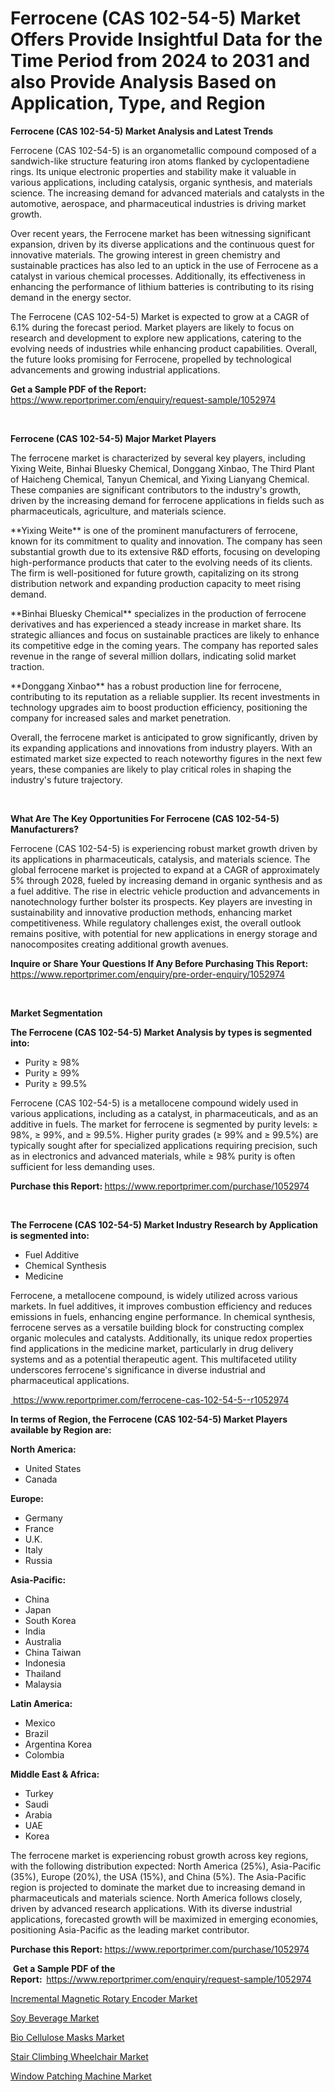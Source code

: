 <p><h1>Ferrocene (CAS 102-54-5) Market Offers Provide Insightful Data for the Time Period from 2024 to 2031 and also Provide Analysis Based on Application, Type, and Region</h1></p><p><strong>Ferrocene (CAS 102-54-5) Market Analysis and Latest Trends</strong></p>
<p><p>Ferrocene (CAS 102-54-5) is an organometallic compound composed of a sandwich-like structure featuring iron atoms flanked by cyclopentadiene rings. Its unique electronic properties and stability make it valuable in various applications, including catalysis, organic synthesis, and materials science. The increasing demand for advanced materials and catalysts in the automotive, aerospace, and pharmaceutical industries is driving market growth.</p><p>Over recent years, the Ferrocene market has been witnessing significant expansion, driven by its diverse applications and the continuous quest for innovative materials. The growing interest in green chemistry and sustainable practices has also led to an uptick in the use of Ferrocene as a catalyst in various chemical processes. Additionally, its effectiveness in enhancing the performance of lithium batteries is contributing to its rising demand in the energy sector.</p><p>The Ferrocene (CAS 102-54-5) Market is expected to grow at a CAGR of 6.1% during the forecast period. Market players are likely to focus on research and development to explore new applications, catering to the evolving needs of industries while enhancing product capabilities. Overall, the future looks promising for Ferrocene, propelled by technological advancements and growing industrial applications.</p></p>
<p><strong>Get a Sample PDF of the Report:&nbsp;</strong> <a href="https://www.reportprimer.com/enquiry/request-sample/1052974">https://www.reportprimer.com/enquiry/request-sample/1052974</a></p>
<p>&nbsp;</p>
<p><strong>Ferrocene (CAS 102-54-5) Major Market Players</strong></p>
<p><p>The ferrocene market is characterized by several key players, including Yixing Weite, Binhai Bluesky Chemical, Donggang Xinbao, The Third Plant of Haicheng Chemical, Tanyun Chemical, and Yixing Lianyang Chemical. These companies are significant contributors to the industry's growth, driven by the increasing demand for ferrocene applications in fields such as pharmaceuticals, agriculture, and materials science.</p><p>**Yixing Weite** is one of the prominent manufacturers of ferrocene, known for its commitment to quality and innovation. The company has seen substantial growth due to its extensive R&D efforts, focusing on developing high-performance products that cater to the evolving needs of its clients. The firm is well-positioned for future growth, capitalizing on its strong distribution network and expanding production capacity to meet rising demand.</p><p>**Binhai Bluesky Chemical** specializes in the production of ferrocene derivatives and has experienced a steady increase in market share. Its strategic alliances and focus on sustainable practices are likely to enhance its competitive edge in the coming years. The company has reported sales revenue in the range of several million dollars, indicating solid market traction.</p><p>**Donggang Xinbao** has a robust production line for ferrocene, contributing to its reputation as a reliable supplier. Its recent investments in technology upgrades aim to boost production efficiency, positioning the company for increased sales and market penetration.</p><p>Overall, the ferrocene market is anticipated to grow significantly, driven by its expanding applications and innovations from industry players. With an estimated market size expected to reach noteworthy figures in the next few years, these companies are likely to play critical roles in shaping the industry's future trajectory.</p></p>
<p>&nbsp;</p>
<p><strong>What Are The Key Opportunities For Ferrocene (CAS 102-54-5) Manufacturers?</strong></p>
<p><p>Ferrocene (CAS 102-54-5) is experiencing robust market growth driven by its applications in pharmaceuticals, catalysis, and materials science. The global ferrocene market is projected to expand at a CAGR of approximately 5% through 2028, fueled by increasing demand in organic synthesis and as a fuel additive. The rise in electric vehicle production and advancements in nanotechnology further bolster its prospects. Key players are investing in sustainability and innovative production methods, enhancing market competitiveness. While regulatory challenges exist, the overall outlook remains positive, with potential for new applications in energy storage and nanocomposites creating additional growth avenues.</p></p>
<p><strong>Inquire or Share Your Questions If Any Before Purchasing This Report:</strong> <a href="https://www.reportprimer.com/enquiry/pre-order-enquiry/1052974">https://www.reportprimer.com/enquiry/pre-order-enquiry/1052974</a></p>
<p>&nbsp;</p>
<p><strong>Market Segmentation</strong></p>
<p><strong>The Ferrocene (CAS 102-54-5) Market Analysis by types is segmented into:</strong></p>
<p><ul><li>Purity ≥ 98%</li><li>Purity ≥ 99%</li><li>Purity ≥ 99.5%</li></ul></p>
<p><p>Ferrocene (CAS 102-54-5) is a metallocene compound widely used in various applications, including as a catalyst, in pharmaceuticals, and as an additive in fuels. The market for ferrocene is segmented by purity levels: ≥ 98%, ≥ 99%, and ≥ 99.5%. Higher purity grades (≥ 99% and ≥ 99.5%) are typically sought after for specialized applications requiring precision, such as in electronics and advanced materials, while ≥ 98% purity is often sufficient for less demanding uses.</p></p>
<p><strong>Purchase this Report:&nbsp;</strong><a href="https://www.reportprimer.com/purchase/1052974">https://www.reportprimer.com/purchase/1052974</a></p>
<p>&nbsp;</p>
<p><strong>The Ferrocene (CAS 102-54-5) Market Industry Research by Application is segmented into:</strong></p>
<p><ul><li>Fuel Additive</li><li>Chemical Synthesis</li><li>Medicine</li></ul></p>
<p><p>Ferrocene, a metallocene compound, is widely utilized across various markets. In fuel additives, it improves combustion efficiency and reduces emissions in fuels, enhancing engine performance. In chemical synthesis, ferrocene serves as a versatile building block for constructing complex organic molecules and catalysts. Additionally, its unique redox properties find applications in the medicine market, particularly in drug delivery systems and as a potential therapeutic agent. This multifaceted utility underscores ferrocene's significance in diverse industrial and pharmaceutical applications.</p></p>
<p><a href="https://www.reportprimer.com/ferrocene-cas-102-54-5--r1052974">&nbsp;https://www.reportprimer.com/ferrocene-cas-102-54-5--r1052974</a></p>
<p><strong>In terms of Region, the Ferrocene (CAS 102-54-5) Market Players available by Region are:</strong></p>
<p>
    <p> <strong> North America: </strong>
        <ul>
            <li>United States</li>
            <li>Canada</li>
        </ul>
        </p> 
    <p> <strong> Europe: </strong>
        <ul>
            <li>Germany</li>
            <li>France</li>
            <li>U.K.</li>
            <li>Italy</li>
            <li>Russia</li>
        </ul>
        </p> 
    <p> <strong> Asia-Pacific: </strong>
        <ul>
            <li>China</li>
            <li>Japan</li>
            <li>South Korea</li>
            <li>India</li>
            <li>Australia</li>
            <li>China Taiwan</li>
            <li>Indonesia</li>
            <li>Thailand</li>
            <li>Malaysia</li>
        </ul>
        </p> 
    <p> <strong> Latin America: </strong>
        <ul>
            <li>Mexico</li>
            <li>Brazil</li>
            <li>Argentina Korea</li>
            <li>Colombia</li>
        </ul>
        </p> 
    <p> <strong> Middle East & Africa: </strong>
        <ul>
            <li>Turkey</li>
            <li>Saudi</li>
            <li>Arabia</li>
            <li>UAE</li>
            <li>Korea</li>
        </ul>
    </p>
    </p>
<p><p>The ferrocene market is experiencing robust growth across key regions, with the following distribution expected: North America (25%), Asia-Pacific (35%), Europe (20%), the USA (15%), and China (5%). The Asia-Pacific region is projected to dominate the market due to increasing demand in pharmaceuticals and materials science. North America follows closely, driven by advanced research applications. With its diverse industrial applications, forecasted growth will be maximized in emerging economies, positioning Asia-Pacific as the leading market contributor.</p></p>
<p><strong>Purchase this Report: </strong><a href="https://www.reportprimer.com/purchase/1052974">https://www.reportprimer.com/purchase/1052974</a></p>
<p>&nbsp;<strong>Get a Sample PDF of the Report:&nbsp;&nbsp;</strong><a href="https://www.reportprimer.com/enquiry/request-sample/1052974">https://www.reportprimer.com/enquiry/request-sample/1052974</a></p>
<p><strong></strong></p>
<p><p><a href="https://issuu.com/reportprime-2/docs/incremental-magnetic-rotary-encoder_1cde88f3307a45">Incremental Magnetic Rotary Encoder Market</a></p><p><a href="https://www.linkedin.com/pulse/insights-soy-beverage-industry-market-financial-status-size-revenue-rpqke?trackingId=Wi%2BOT0HjTkaV%2Fnz1YTIk3g%3D%3D">Soy Beverage Market</a></p><p><a href="https://medium.com/@tubbs463/bio-cellulose-masks-market-industry-landscape-growth-trajectories-and-global-markets-c502ab36ce22?postPublishedType=repub">Bio Cellulose Masks Market</a></p><p><a href="https://www.linkedin.com/pulse/stair-climbing-wheelchair-market-emerging-trends-future-zvfee?trackingId=yX5qw44JSI%2BPysbyNv8uyA%3D%3D">Stair Climbing Wheelchair Market</a></p><p><a href="https://issuu.com/reportprime-2/docs/window-patching-machine-market-size_659859ade42dd3">Window Patching Machine Market</a></p></p>
